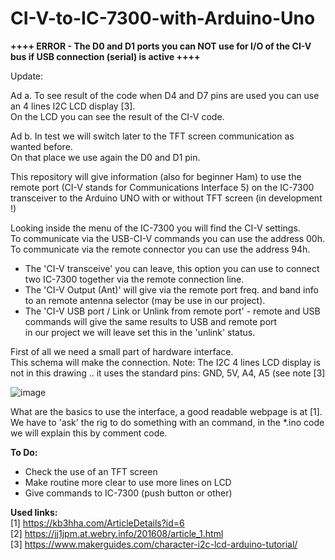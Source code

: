# CI-V-to-IC-7300-with-Arduino-Uno

<b> ++++ ERROR - The D0 and D1 ports you can NOT use for I/O of the CI-V bus if USB connection (serial) is active ++++ </b><br>

Update:

Ad a. To see result of the code when D4 and D7 pins are used you can use an 4 lines I2C LCD display [3]. <br>
On the LCD you can see the result of the CI-V code.<p>

Ad b. In test we will switch later to the TFT screen communication as wanted before.<br>
On that place we use again the D0 and D1 pin.<p>

This repository will give information (also for beginner Ham) to use the remote port (CI-V stands for Communications Interface 5) on the IC-7300 transceiver to the Arduino UNO with or without TFT screen (in development !)

Looking inside the menu of the IC-7300 you will find the CI-V settings.<br>
To communicate via the USB-CI-V commands you can use the address 00h.<br>
To communicate via the remote connector you can use the address 94h.<br>
* The 'CI-V transceive' you can leave, this option you can use to connect two IC-7300 together via the remote connection line.<br>
* The 'CI-V Output (Ant)' will give via the remote port freq. and band info to an remote antenna selector (may be use in our project).<br> 
* The 'CI-V USB port / Link or Unlink from remote port' - remote and USB commands will give the same results to USB and remote port <br>
  in our project we will leave set this in the 'unlink' status.<p>
  
First of all we need a small part of hardware interface.<br>
This schema will make the connection.
    Note: The I2C 4 lines LCD display is not in this drawing .. it uses the standard pins: GND, 5V, A4, A5 (see note [3]

![image](https://user-images.githubusercontent.com/4719917/152646777-8567914d-8dd7-4ba0-b522-277836b912ab.png)


What are the basics to use the interface, a good readable webpage is at [1].<br>
We have to 'ask' the rig to do something with an command, in the *.ino code we will explain this by comment code.<p>

  <b>To Do:</b><p>
* Check the use of an TFT screen
* Make routine more clear to use more lines on LCD
* Give commands to IC-7300 (push button or other)    
    
<b>Used links:</b><br>
  [1] https://kb3hha.com/ArticleDetails?id=6 <br>
  [2] https://jj1jpm.at.webry.info/201608/article_1.html<br>
  [3] https://www.makerguides.com/character-i2c-lcd-arduino-tutorial/


  



